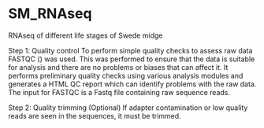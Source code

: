 # SM_RNAseq
RNAseq of different life stages of Swede midge

Step 1: Quality control
To perform simple quality checks to assess raw data FASTQC () was used. This was performed to ensure that the data is suitable for analysis and there are no problems or biases that can affect it. It performs preliminary quality checks using various analysis modules and generates a HTML QC report which can identify problems with the raw data. The input for FASTQC is a Fastq file containing raw sequence reads. 

Step 2: Quality trimming (Optional)
If adapter contamination or low quality reads are seen in the sequences, it must be trimmed. 
